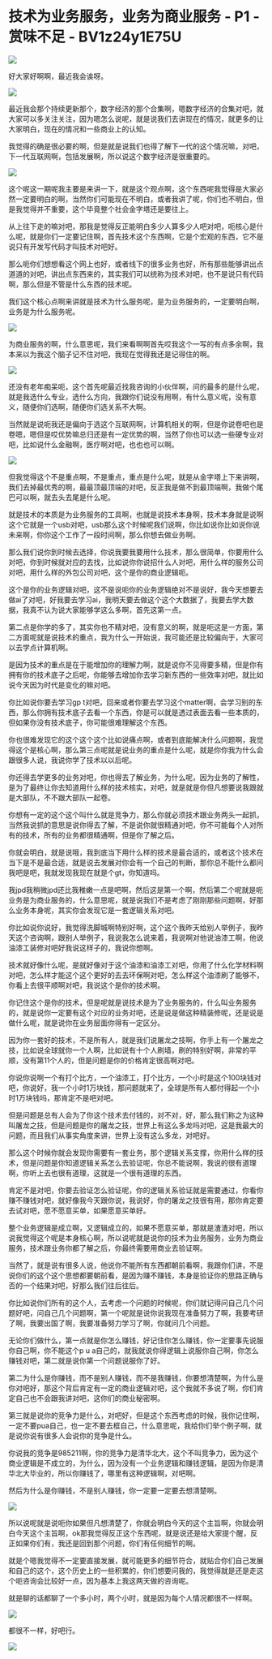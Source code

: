 # 技术为业务服务，业务为商业服务 - P1 - 赏味不足 - BV1z24y1E75U

![](img/93e279e17f9561e139d13500c4f82486_0.png)

好大家好啊啊，最近我会诶呀。

![](img/93e279e17f9561e139d13500c4f82486_2.png)

最近我会那个持续更新那个，数字经济的那个合集啊，嗯数字经济的合集对吧，就大家可以多关注关注，因为嗯怎么说呢，就是说我们去讲现在的情况，就更多的让大家明白，现在的情况和一些商业上的认知。

我觉得的确是很必要的啊，但是就是说我们也得了解下一代的这个情况嘛，对吧，下一代互联网啊，包括发展啊，所以说这个数字经济是很重要的。



![](img/93e279e17f9561e139d13500c4f82486_4.png)

这个呢这一期呢我主要是来讲一下，就是这个观点啊，这个东西呢我觉得是大家必然一定要明白的啊，当然你们可能现在不明白，或者我讲了呢，你们也不明白，但是我觉得并不重要，这个毕竟整个社会金字塔还是要往上。

从上往下走的嘛对吧，那我是觉得反正能明白多少人算多少人吧对吧，呃核心是什么呢，就是你们一定要记住啊，首先技术这个东西啊，它是个宏观的东西，它不是说只有开发写代码才叫技术对吧好。

那么呃你们想想看这个网上也好，或者线下的很多业务也好，所有那些能够讲出点道道的对吧，讲出点东西来的，其实我们可以统称为技术对吧，也不是说只有代码啊，那么但是不管是什么东西的技术呢。

我们这个核心点啊来讲就是技术为什么服务呢，是为业务服务的，一定要明白啊，业务是为什么服务呢。

![](img/93e279e17f9561e139d13500c4f82486_6.png)

为商业服务的啊，什么意思呢，我们来看啊啊首先哎我这个一写的有点多余啊，我本来以为我这个脑子记不住对吧，我现在觉得我还是记得住的啊。



![](img/93e279e17f9561e139d13500c4f82486_8.png)

还没有老年痴呆呃，这个首先呢最近找我咨询的小伙伴啊，问的最多的是什么呢，就是我选什么专业，选什么方向，我跟你们说没有用啊，有什么意义呢，没有意义，随便你们选啊，随便你们选关系不大啊。

当然就是说呃我还是偏向于选这个互联网啊，计算机相关的啊，但是你说卷吧也是卷嗯，嗯但是哎优势嘛总归还是有一定优势的啊，当然了你也可以选一些硬专业对吧，比如说什么金融啊，医疗啊对吧，也也也可以啊。



![](img/93e279e17f9561e139d13500c4f82486_10.png)

但我觉得这个不是重点啊，不是重点，重点是什么呢，就是从金字塔上下来讲啊，我们去掉最优秀的啊，最最顶最顶端的对吧，反正我是做不到最顶端啊，我做个尾巴可以啊，就去头去尾是什么呢。

就是技术的本质是为业务服务的工具啊，也就是说技术本身啊，技术本身就是说啊这个它就是一个usb对吧，usb那么这个时候呢我们说啊，你比如说你比如说你说未来啊，你你这个工作了一段时间啊，那么你想去做业务啊。

那么我们说你到时候去选择，你说我要我要用什么技术，那么很简单，你要用什么对吧，你到时候就对应的去找，比如说你你说招什么人对吧，用什么样的服务公司对吧，用什么样的外包公司对吧，这个是你的商业逻辑呃。

这个是你的业务逻辑对吧，这不是说呃你的业务逻辑绝对不是说好，我今天想要去做ai了对吧，好我要去学习ai，我明天要去做这个这个大数据了，我要去学大数据，我真不认为说大家能够学这么多啊，首先这第一点。

第二点是你学的多了，其实你也不精对吧，没有意义的啊，就是呃这是一方面，第二方面呢就是说技术的重点，我为什么一开始说，我可能还是比较偏向于，大家可以去学点计算机啊。

是因为技术的重点是在于能增加你的理解力啊，就是说你不见得要多精，但是你有拥有你的技术底子之后呢，你能够去增加你去学习新东西的一些效率对吧，就比如说今天因为时代是变化的嘛对吧。

你比如说你要去学习gp t对吧，回来或者你要去学习这个matter啊，会学习别的东西，那么你拥有技术底子去看一个东西，你是可以就是透过表面去看一些本质的，但如果你没有技术底子，你可能很难理解这个东西。

你也很难发现它的这个这个这个比如说痛点啊，或者到底能解决什么问题啊，我觉得这个是核心啊，那么第三点呢就是说业务的重点是什么呢，就是你你我为什么会跟很多人说，我说你学了技术以以后呢。

你还得去学更多的业务对吧，你也得去了解业务，为什么呢，因为业务的了解性，是为了最终让你去知道用什么样的技术核实，对吧，就是就是你但凡想要说我跟就是大部队，不不跟大部队一起卷。

你想有一定的这个这个叫什么就是竞争力，那么你就必须技术跟业务两头一起抓，当然我说抓的意思是说你得去了解，不是说你就很精通对吧，你不可能每个人对所有的技术，所有的业务都很精通啊，但是你了解之后。

你就会明白，就是说哦，我到底当下用什么样的技术是最合适的，或者这个技术在当下是不是最合适，就是说去发展对你会有一个自己的判断，那你总不能什么都问我吧是吧，我就发现我现在就是个gt，你知道吗。

我jpd我稍微jpd还比我稚嫩一点是吧啊，然后这是第一个啊，然后第二个呢就是呃业务是为商业服务的，什么意思呢，就是说我们不是考虑了刚刚那些问题啊，好那么业务本身呢，其实你会发现它是一套逻辑关系对吧。

你比如说你说好，我觉得洗脚城啊特别好啊，这个这个我昨天给别人举例子，我昨天这个咨询啊，跟别人举例子，我说我怎么说来着，我说啊对他说油漆工啊，他说油漆工装修对吧好我说这样子的，我说你想啊。

技术就好像什么呢，是就好像对于这个油漆和油漆工对吧，你用了什么化学材料啊对吧，怎么样才能这个这个更好的去去环保啊对吧，怎么样这个油漆刷了能够不，你看上去很平顺啊对吧，我说这个是你的技术啊。

你记住这个是你的技术，但是呢就是说技术是为了业务服务的，什么叫业务服务的，就是说你一定要有这个对应的业务对吧，还是说是做这种精装修呢，还是说是做什么呢，就是说你在业务层面你得有一定区分。

因为你一套好的技术，不是所有人，就是我们说屠龙之技啊，你手上有一个屠龙之技，比如说全球就你一个人啊，比如说有十个人刷墙，刷的特别好啊，非常的平顺，没有第11个人的，但是问题是你的价格肯定很高啊对吧。

你说你说啊一个有打个比方，一个油漆工，打个比方，一个小时是这个100块钱对吧，你说好，我一个小时1万块钱，那问题就来了，全球是所有人都付得起一个小时1万块钱吗，那肯定不是吧对吧。

但是问题是总有人会为了你这个技术去付钱的，对不对，好，那么我们称之为这种叫屠龙之技，但是问题是你的屠龙之技，世界上有这么多龙吗对吧，这是我最大的问题，而且我们从事实角度来讲，世界上没有这么多龙，对吧好。

那么这个时候你就会发现你需要有一套业务，那个逻辑关系支撑，你用什么样的技术，但是问题是你知道逻辑关系怎么去验证呢，你总不能说啊，我说的很有道理啊，你听上去也很有道理，这就是一个很有道理的东西。

肯定不是对吧，你要去验证怎么验证呢，你的逻辑关系验证就是需要通过，你看你赚不赚钱对吧，就好像我今天跟你说，我说好，你的屠龙之技很有用，那你肯定要去试对吧，愿不愿意买单，如果愿意买单好。

整个业务逻辑是成立啊，又逻辑成立的，如果不愿意买单，那就是渣渣对吧，所以说我觉得这个呢是本身核心啊，所以说呢就是说你的技术为业务服务，业务为商业服务，技术跟业务你都了解之后，你最终需要用商业去验证啊。

当然了，就是说有很多人说，他说你不能所有东西都朝前看啊，我跟你们讲，不是说你们的这个这个思想都要朝前看，是因为赚不赚钱，本身是验证你的思路正确与否的一个结果对吧，好那么我们往后往后。

你比如说你们所有的这个人，去考虑一个问题的时候呢，你们就记得问自己几个问题好吧，问自己几个问题啊，第一个呢就是说你说我现在准备努力了啊，我要考研了啊，我要出国了啊，我要准备努力学习了啊，你就问几个问题。

无论你们做什么，第一点就是你怎么赚钱，好记住你怎么赚钱，你一定要事先说服你自己啊，你不能这个p u a自己的，就我就说你得逻辑上说服你自己啊，你怎么赚钱对吧，第二就是说你第一个问题说服你了好。

第二为什么是你赚钱，而不是别人赚钱，而不是我赚钱，你要想清楚啊，为什么是你对吧好，那这个背后肯定有一定的商业逻辑对吧，这个我就不多说了啊，你们肯定自己也不会跟我讲对吧，这你们的商业秘密啊。

第三就是说你的竞争力是什么，对吧好，但是这个东西考虑的时候，我你记住啊，一定不要pua自己，也一定不要去框自己，什么意思呢，我给你们举个例子啊，就是说你说有很多人会说你的竞争是什么。

你说我的竞争是985211啊，你的竞争力是清华北大，这个不叫竞争力，因为这个商业逻辑是不成立的，为什么，因为没有一个业务逻辑和赚钱逻辑，是因为你是清华北大毕业的，所以你赚钱了，哪里有这种逻辑啊，对吧啊。

然后为什么是你赚钱，不是别人赚钱，你一定要一定要去想清楚啊。

![](img/93e279e17f9561e139d13500c4f82486_12.png)

所以说呢就是说呃你如果但凡想清楚了，你就会明白今天的这个主旨啊，你就会明白今天这个主旨啊，ok那我觉得反正这个东西呢，就是说还是给大家提个醒，反正如果你们有，我还是回到那个问题，你们有任何细节的啊。

就是个嗯我觉得不一定要直接发展，就可能更多的细节符合，就贴合你们自己发展和自己的这个，这个历史上的一些积累的，你们想要问我的，我觉得就是还是走这个呃咨询会比较好一点，因为基本上我这两天做的咨询呢。

就是聊的话都聊了一个多小时，两个小时，就是因为每个人情况都很不一样啊。

![](img/93e279e17f9561e139d13500c4f82486_14.png)

都很不一样，好吧行。

![](img/93e279e17f9561e139d13500c4f82486_16.png)